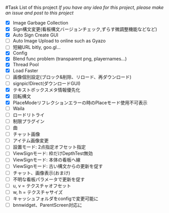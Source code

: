 #Task List of this project
_If you have any idea for this project, please make an issue and post to this project_
- [x] Image Garbage Collection
- [x] Sign構文変更(看板構文バージョンチェック,ずらす微調整機能などなど)
- [x] Auto Sign Create GUI
- [ ] Auto Image Upload to online such as Gyazo
- [ ] 短縮URL bitly, goo.gl...
- [x] Config
- [x] Blend func problem (transparent png, playernames...)
- [x] Thread Pool
- [x] Load Faster
- [ ] 画像個別設定(ブロック&削除、リロード、再ダウンロード)
- [ ] signpic!Direct(ダウンロードGUI)
- [x] テキストボックスメタ情報優先化
- [x] 回転構文
- [x] PlaceModeリフレクションエラーの時のPlaceモード使用不可表示
- [ ] Waila
- [ ] ロードリトライ
- [ ] 制限プラグイン
- [ ] 曲
- [ ] チャット画像
- [ ] アイテム画像変更
- [ ] 設置モード: 2点指定オフセット指定
- [ ] ViewSignモード: 枠だけDepthTest無効
- [ ] ViewSignモード: 本体の看板へ線
- [ ] ViewSignモード: 古い構文からの更新を促す
- [ ] チャット、画像表示(おまけ)
- [ ] 不明な看板パラメータで更新を促す
- [ ] u, v = テクスチャオフセット
- [ ] w, h = テクスチャサイズ
- [ ] キャッシュフォルダをconfigで変更可能に
- [ ] bnnwidget、ParentScreen対応に
